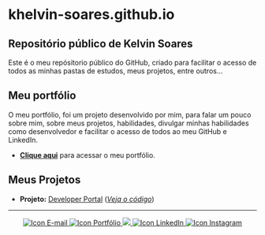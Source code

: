 # khelvin-soares.github.io

## Repositório público de Kelvin Soares

Este é o meu repósitorio público do GitHub, criado para facilitar o acesso de todos as minhas pastas de estudos, meus projetos, entre outros...

## Meu portfólio

O meu portfólio, foi um projeto desenvolvido por mim, para falar um pouco sobre mim, sobre meus projetos, habilidades, divulgar minhas habilidades como desenvolvedor e facilitar o acesso de todos ao meu GitHub e LinkedIn.

- <a href="https://khelvin-soares.vercel.app/" target="_blank" rel="external">**Clique aqui**</a> para acessar o meu portfólio.

## Meus Projetos

- **Projeto:** [Developer Portal](https://developersweb-portal.vercel.app/) ([*Veja o código*](https://github.com/khelvin-soares/my-projects/blob/main/developer-portal/index.html))

---

<div align="center">
    <a href="mailto: kelvinsoarescontato@gmail.com" target="_blank" rel="external">
        <img src="https://img.shields.io/badge/Gmail-D14836?style=for-the-badge&logo=gmail&logoColor=white" alt="Icon E-mail">
    </a>
    <a href="https://khelvin-soares.vercel.app/" target="_blank" rel="external">
        <img src="https://img.shields.io/badge/Vercel-000000?style=for-the-badge&logo=vercel&logoColor=white" alt="Icon Portfólio">
    </a>
    <a href="https://github.com/khelvin-soares" target="_blank" rel="external">
        <img src="https://img.shields.io/badge/GitHub-100000?style=for-the-badge&logo=github&logoColor=white" rel="Icon GitHub">
    </a>
    <a href="https://www.linkedin.com/in/khelvin-soares/" target="_blank" rel="external">
        <img src="https://img.shields.io/badge/LinkedIn-0077B5?style=for-the-badge&logo=linkedin&logoColor=white" alt="Icon LinkedIn">
    </a>
    <a href="https://www.instagram.com/khelvin.soares/" target="_blank" rel="external">
        <img src="https://img.shields.io/badge/Instagram-E4405F?style=for-the-badge&logo=instagram&logoColor=white" alt="Icon Instagram">
    </a>
</div>
